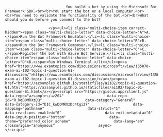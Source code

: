 <p class="card-text">
							
								You build a bot by using the Microsoft Bot Framework SDK.<br><br>You start the bot on a local computer.<br><br>You need to validate the functionality of the bot.<br><br>What should you do before you connect to the bot?
							
						</p><ul><li class="multi-choice-item correct-hidden"><span class="multi-choice-letter" data-choice-letter="A">A.</span>Run the Bot Framework Emulator.</li><li class="multi-choice-item"><span class="multi-choice-letter" data-choice-letter="B">B.</span>Run the Bot Framework Composer.</li><li class="multi-choice-item"><span class="multi-choice-letter" data-choice-letter="C">C.</span>Register the bot with Azure Bot Service.</li><li class="multi-choice-item"><span class="multi-choice-letter" data-choice-letter="D">D.</span>Run Windows Terminal.</li></ul><p><a href="https://www.examtopics.com/discussions/microsoft/view/135070-exam-ai-102-topic-1-question-61-discussion/">https://www.examtopics.com/discussions/microsoft/view/135070-exam-ai-102-topic-1-question-61-discussion/</a></p><p><a href="https://azsamples.github.io/staticfiles/ai102/topic-01-question-61.html">https://azsamples.github.io/staticfiles/ai102/topic-01-question-61.html</a></p><script src="https://giscus.app/client.js"                    data-repo="azsamples/az204"                    data-repo-id="R_kgDOMRXzDQ"                    data-category="General"                    data-category-id="DIC_kwDOMRXzDc4Cgi27"                    data-mapping="pathname"                    data-strict="1"                    data-reactions-enabled="0"                    data-emit-metadata="0"                    data-input-position="bottom"                    data-theme="preferred_color_scheme"                    data-lang="en"                    crossorigin="anonymous"                    async>                    </script>